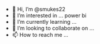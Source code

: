- 👋 Hi, I’m @smukes22
- 👀 I’m interested in ... power bi 
- 🌱 I’m currently learning ...
- 💞️ I’m looking to collaborate on ...
- 📫 How to reach me ...

<!---
smukes22/smukes22 is a ✨ special ✨ repository because its `README.md` (this file) appears on your GitHub profile.
You can click the Preview link to take a look at your changes.
--->
